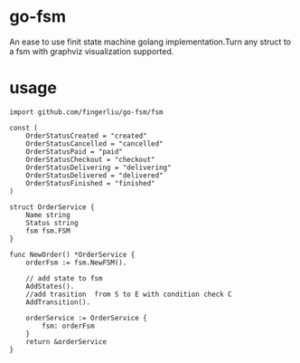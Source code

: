 # go-fsm
An ease to use finit state machine golang implementation.Turn any struct to a fsm with graphviz visualization supported.

# usage

```golang
import github.com/fingerliu/go-fsm/fsm

const (
    OrderStatusCreated = "created"
    OrderStatusCancelled = "cancelled"
    OrderStatusPaid = "paid"
    OrderStatusCheckout = "checkout"
    OrderStatusDelivering = "delivering"
    OrderStatusDelivered = "delivered"
    OrderStatusFinished = "finished"
)

struct OrderService {
    Name string
    Status string
    fsm fsm.FSM
}

func NewOrder() *OrderService {
    orderFsm := fsm.NewFSM().
    
    // add state to fsm
    AddStates().
    //add trasition  from S to E with condition check C
    AddTransition().

    orderService := OrderService {
        fsm: orderFsm
    }
    return &orderService
}


```
